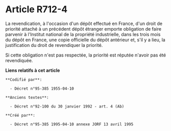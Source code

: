 # Article R712-4

La revendication, à l'occasion d'un dépôt effectué en France, d'un droit de priorité attaché à un précédent dépôt étranger
emporte obligation de faire parvenir à l'Institut national de la propriété industrielle, dans les trois mois du dépôt en
France, une copie officielle du dépôt antérieur et, s'il y a lieu, la justification du droit de revendiquer la priorité.

Si cette obligation n'est pas respectée, la priorité est réputée n'avoir pas été revendiquée.

**Liens relatifs à cet article**

	**Codifié par**:

	  - Décret n°95-385 1955-04-10

	**Anciens textes**:

	  - Décret n°92-100 du 30 janvier 1992 - art. 4 (Ab)

	**Créé par**:

	  - Décret n°95-385 1995-04-10 annexe JORF 13 avril 1995
